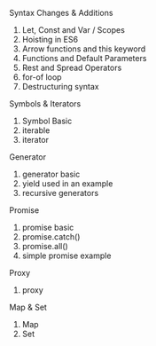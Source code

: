 Syntax Changes & Additions
1. Let, Const and Var / Scopes
2. Hoisting in ES6
3. Arrow functions and this keyword
4. Functions and Default Parameters
5. Rest and Spread Operators
6. for-of loop
7. Destructuring syntax

Symbols & Iterators
1. Symbol Basic
2. iterable
3. iterator

Generator
1. generator basic
2. yield used in an example
3. recursive generators

Promise
1. promise basic
2. promise.catch()
3. promise.all()
4. simple promise example

Proxy
1. proxy

Map & Set
1. Map
2. Set